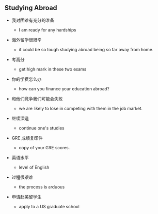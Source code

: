 ## Studying Abroad

* 我对困难有充分的准备

  * I am ready for any hardships

* 海外留学很艰辛

  * it could be so tough studying abroad being so far away from home.

* 考高分

  * get high mark in these two exams

* 你的学费怎么办

  * how can you finance your education abroad?

* 和他们竞争我们可能会失败

  * we are likely to lose in competing with them in the job market.

* 继续深造

  * continue one's studies

* GRE 成绩复印件

  * copy of your GRE scores.

* 英语水平

  * level of English

* 过程很艰难

  * the process is arduous

* 申请赴美留学生

  * apply to a US graduate school
